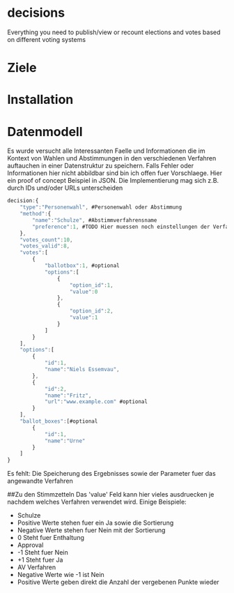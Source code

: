 decisions
=========

Everything you need to publish/view or recount elections and votes based on different voting systems

# Ziele

# Installation

# Datenmodell
Es wurde versucht alle Interessanten Faelle und Informationen die im Kontext von Wahlen und Abstimmungen in den verschiedenen Verfahren auftauchen in einer Datenstruktur zu speichern. Falls Fehler oder Informationen hier nicht abbildbar sind bin ich offen fuer Vorschlaege.
Hier ein proof of concept Beispiel in JSON. Die Implementierung mag sich z.B. durch IDs und/oder URLs unterscheiden

```javascript
decision:{
	"type":"Personenwahl", #Personenwahl oder Abstimmung
	"method":{
		"name":"Schulze", #Abstimmverfahrensname
		"preference":1, #TODO Hier muessen noch einstellungen der Verfahren auftauchen
	},
	"votes_count":10,
	"votes_valid":8,
	"votes":[
		{
			"ballotbox":1, #optional
			"options":[
				{
					"option_id":1,
					"value":0
				},
				{
					"option_id":2,
					"value":1
				}
			]
		}
	],
	"options":[
		{
			"id":1,
			"name":"Niels Essemvau",
		},
		{
			"id":2,
			"name":"Fritz",
			"url":"www.example.com" #optional
		}
	],
	"ballot_boxes":[#optional
		{
			"id":1,
			"name":"Urne"
		}
	]
}
```

Es fehlt: Die Speicherung des Ergebnisses sowie der Parameter fuer das angewandte Verfahren

##Zu den Stimmzetteln
Das 'value' Feld kann hier vieles ausdruecken je nachdem welches Verfahren verwendet wird.
Einige Beispiele:
* Schulze
 * Positive Werte stehen fuer ein Ja sowie die Sortierung
 * Negative Werte stehen fuer Nein mit der Sortierung
 * 0 Steht fuer Enthaltung
* Approval
 * -1 Steht fuer Nein
 * +1 Steht fuer Ja
* AV Verfahren
 * Negative Werte wie -1 ist Nein
 * Positive Werte geben direkt die Anzahl der vergebenen Punkte wieder
